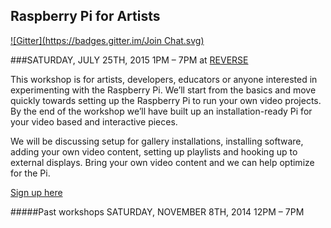 ## Raspberry Pi for Artists
[![Gitter](https://badges.gitter.im/Join Chat.svg)](https://gitter.im/justpitbulls/RaspberryPi-Workshop?utm_source=badge&utm_medium=badge&utm_campaign=pr-badge&utm_content=badge)

###SATURDAY, JULY 25TH, 2015 1PM – 7PM
at [REVERSE](http://reversespace.org/)

This workshop is for artists, developers, educators or anyone interested in experimenting with the Raspberry Pi. We’ll start from the basics and move quickly towards setting up the Raspberry Pi to run your own video projects. By the end of the workshop we’ll have built up an installation-ready Pi for your video based and interactive pieces.

We will be discussing setup for gallery installations, installing software, adding your own video content, setting up playlists and hooking up to external displays. Bring your own video content and we can help optimize for the Pi.

[Sign up here](http://reversespace.org/raspberry-pi-for-artists-2/)


#####Past workshops
SATURDAY, NOVEMBER 8TH, 2014 12PM – 7PM
